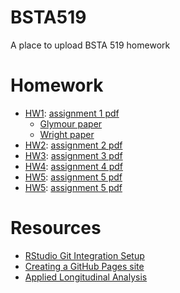# BSTA519

A place to upload BSTA 519 homework

# Homework

 * [HW1](https://matthew-hoctor.github.io/BSTA519/HW1): [assignment 1 pdf](https://github.com/matthew-hoctor/BSTA519/blob/main/BSTA519%20homework%201%20-%20Fall%202021.pdf)
   * [Glymour paper](https://github.com/matthew-hoctor/BSTA519/blob/main/Glymour%20baseline-adjustment.pdf)
   * [Wright paper](https://github.com/matthew-hoctor/BSTA519/blob/main/Wright%20Lord_s%20paradox.pdf)
 * [HW2](https://matthew-hoctor.github.io/BSTA519/HW2): [assignment 2 pdf](https://github.com/matthew-hoctor/BSTA519/blob/main/BSTA519%20homework%202%202021.pdf)
 * [HW3](https://matthew-hoctor.github.io/BSTA519/HW3): [assignment 3 pdf](https://github.com/matthew-hoctor/BSTA519/blob/main/BSTA519%20homework%203%20-%202021.pdf)
 * [HW4](https://matthew-hoctor.github.io/BSTA519/HW4): [assignment 4 pdf](https://github.com/matthew-hoctor/BSTA519/blob/main/BSTA519%20homework%204%20-%202021.pdf)
 * [HW5](https://matthew-hoctor.github.io/BSTA519/HW5): [assignment 5 pdf](https://github.com/matthew-hoctor/BSTA519/blob/main/BSTA519%20homework%202%202021.pdf)
 * [HW5](https://matthew-hoctor.github.io/BSTA519/HW5): [assignment 5 pdf](https://github.com/matthew-hoctor/BSTA519/blob/main/BSTA519%20homework%206%20-%20Fall%202021.pdf)
 
# Resources

 * [RStudio Git Integration Setup](https://happygitwithr.com/rstudio-git-github.html)
 * [Creating a GitHub Pages site](https://docs.github.com/en/pages/getting-started-with-github-pages/creating-a-github-pages-site)
 * [Applied Longitudinal Analysis](https://content.sph.harvard.edu/fitzmaur/ala2e/)